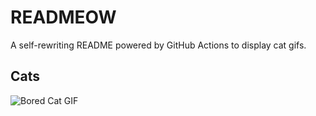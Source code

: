 # READMEOW

A self-rewriting README powered by GitHub Actions to display cat gifs.

## Cats

![Bored Cat GIF](https://media0.giphy.com/media/v1.Y2lkPTlhY2QwMmRhZ3EzcGowamd5anBhbWF5cDB4NWEzaXVxc25zOGpoZDhlbTlvcjJ1YyZlcD12MV9naWZzX3NlYXJjaCZjdD1n/mlvseq9yvZhba/200.gif)
